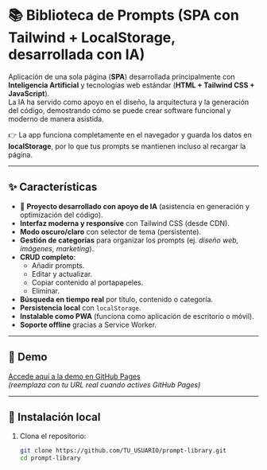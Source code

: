 # 📚 Biblioteca de Prompts (SPA con Tailwind + LocalStorage, desarrollada con IA)

Aplicación de una sola página (**SPA**) desarrollada principalmente con **Inteligencia Artificial** y tecnologías web estándar (**HTML + Tailwind CSS + JavaScript**).  
La IA ha servido como apoyo en el diseño, la arquitectura y la generación del código, demostrando cómo se puede crear software funcional y moderno de manera asistida.

👉 La app funciona completamente en el navegador y guarda los datos en **localStorage**, por lo que tus prompts se mantienen incluso al recargar la página.

---

## ✨ Características

- 🤖 **Proyecto desarrollado con apoyo de IA** (asistencia en generación y optimización del código).
- **Interfaz moderna y responsive** con Tailwind CSS (desde CDN).
- **Modo oscuro/claro** con selector de tema (persistente).
- **Gestión de categorías** para organizar los prompts (ej. *diseño web, imágenes, marketing*).
- **CRUD completo**:
  - Añadir prompts.
  - Editar y actualizar.
  - Copiar contenido al portapapeles.
  - Eliminar.
- **Búsqueda en tiempo real** por título, contenido o categoría.
- **Persistencia local** con `localStorage`.
- **Instalable como PWA** (funciona como aplicación de escritorio o móvil).
- **Soporte offline** gracias a Service Worker.

---

## 🚀 Demo

[Accede aquí a la demo en GitHub Pages](https://TU_USUARIO.github.io/prompt-library/)  
*(reemplaza con tu URL real cuando actives GitHub Pages)*

---

## 📂 Instalación local

1. Clona el repositorio:
   ```bash
   git clone https://github.com/TU_USUARIO/prompt-library.git
   cd prompt-library
